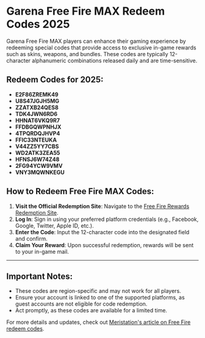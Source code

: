 # Garena Free Fire MAX Redeem Codes 2025

Garena Free Fire MAX players can enhance their gaming experience by redeeming special codes that provide access to exclusive in-game rewards such as skins, weapons, and bundles. These codes are typically 12-character alphanumeric combinations released daily and are time-sensitive.

## Redeem Codes for 2025:
- **E2F86ZREMK49**
- **U8S47JGJH5MG**
- **ZZATXB24QES8**
- **TDK4JWN6RD6**
- **HHNAT6VKQ9R7**
- **FFDBGQWPNHJX**
- **4TPQRDQJHVP4**
- **FFIC33NTEUKA**
- **V44ZZ5YY7CBS**
- **WD2ATK3ZEA55**
- **HFNSJ6W74Z48**
- **2FG94YCW9VMV**
- **VNY3MQWNKEGU**


## How to Redeem Free Fire MAX Codes:
1. **Visit the Official Redemption Site**: Navigate to the [Free Fire Rewards Redemption Site](https://reward.ff.garena.com/).
2. **Log In**: Sign in using your preferred platform credentials (e.g., Facebook, Google, Twitter, Apple ID, etc.).
3. **Enter the Code**: Input the 12-character code into the designated field and confirm.
4. **Claim Your Reward**: Upon successful redemption, rewards will be sent to your in-game mail.

---

## Important Notes:
- These codes are region-specific and may not work for all players.
- Ensure your account is linked to one of the supported platforms, as guest accounts are not eligible for code redemption.
- Act promptly, as these codes are available for a limited time.

For more details and updates, check out [Meristation's article on Free Fire redeem codes](https://iphonehanumanwallpaper.news).
